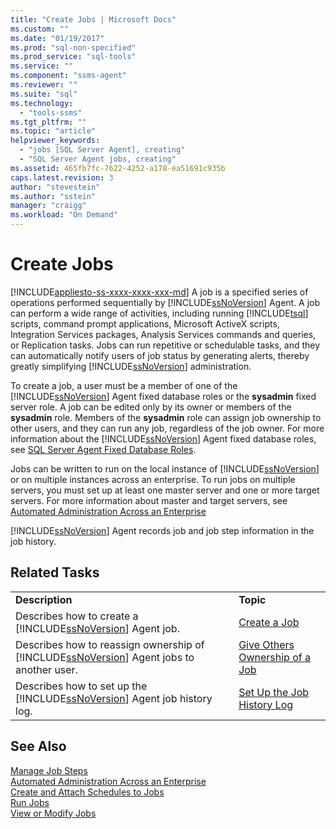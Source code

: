 ```yaml
---
title: "Create Jobs | Microsoft Docs"
ms.custom: ""
ms.date: "01/19/2017"
ms.prod: "sql-non-specified"
ms.prod_service: "sql-tools"
ms.service: ""
ms.component: "ssms-agent"
ms.reviewer: ""
ms.suite: "sql"
ms.technology: 
  - "tools-ssms"
ms.tgt_pltfrm: ""
ms.topic: "article"
helpviewer_keywords: 
  - "jobs [SQL Server Agent], creating"
  - "SQL Server Agent jobs, creating"
ms.assetid: 465fb7fc-7622-4252-a178-ea51691c935b
caps.latest.revision: 3
author: "stevestein"
ms.author: "sstein"
manager: "craigg"
ms.workload: "On Demand"
---
```

# Create Jobs
[!INCLUDE[appliesto-ss-xxxx-xxxx-xxx-md](../../includes/appliesto-ss-xxxx-xxxx-xxx-md.md)]
A job is a specified series of operations performed sequentially by [!INCLUDE[ssNoVersion](../../includes/ssnoversion_md.md)] Agent. A job can perform a wide range of activities, including running [!INCLUDE[tsql](../../includes/tsql_md.md)] scripts, command prompt applications, Microsoft ActiveX scripts, Integration Services packages, Analysis Services commands and queries, or Replication tasks. Jobs can run repetitive or schedulable tasks, and they can automatically notify users of job status by generating alerts, thereby greatly simplifying [!INCLUDE[ssNoVersion](../../includes/ssnoversion_md.md)] administration.  
  
To create a job, a user must be a member of one of the [!INCLUDE[ssNoVersion](../../includes/ssnoversion_md.md)] Agent fixed database roles or the **sysadmin** fixed server role. A job can be edited only by its owner or members of the **sysadmin** role. Members of the **sysadmin** role can assign job ownership to other users, and they can run any job, regardless of the job owner. For more information about the [!INCLUDE[ssNoVersion](../../includes/ssnoversion_md.md)] Agent fixed database roles, see [SQL Server Agent Fixed Database Roles](../../ssms/agent/sql-server-agent-fixed-database-roles.md).  
  
Jobs can be written to run on the local instance of [!INCLUDE[ssNoVersion](../../includes/ssnoversion_md.md)] or on multiple instances across an enterprise. To run jobs on multiple servers, you must set up at least one master server and one or more target servers. For more information about master and target servers, see [Automated Administration Across an Enterprise](../../ssms/agent/automated-administration-across-an-enterprise.md)  
  
[!INCLUDE[ssNoVersion](../../includes/ssnoversion_md.md)] Agent records job and job step information in the job history.  
  
## Related Tasks  
  
|||  
|-|-|  
|**Description**|**Topic**|  
|Describes how to create a [!INCLUDE[ssNoVersion](../../includes/ssnoversion_md.md)] Agent job.|[Create a Job](../../ssms/agent/create-a-job.md)|  
|Describes how to reassign ownership of [!INCLUDE[ssNoVersion](../../includes/ssnoversion_md.md)] Agent jobs to another user.|[Give Others Ownership of a Job](../../ssms/agent/give-others-ownership-of-a-job.md)|  
|Describes how to set up the [!INCLUDE[ssNoVersion](../../includes/ssnoversion_md.md)] Agent job history log.|[Set Up the Job History Log](../../ssms/agent/set-up-the-job-history-log.md)|  
  
## See Also  
[Manage Job Steps](../../ssms/agent/manage-job-steps.md)  
[Automated Administration Across an Enterprise](../../ssms/agent/automated-administration-across-an-enterprise.md)  
[Create and Attach Schedules to Jobs](../../ssms/agent/create-and-attach-schedules-to-jobs.md)  
[Run Jobs](../../ssms/agent/run-jobs.md)  
[View or Modify Jobs](../../ssms/agent/view-or-modify-jobs.md)  
  

